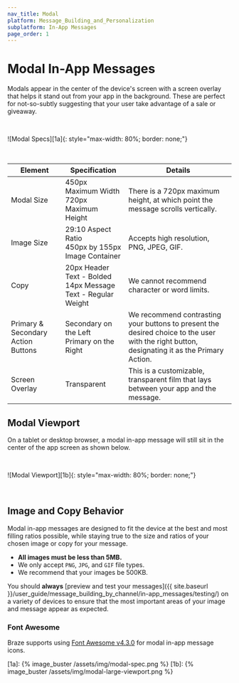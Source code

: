 ```yaml
---
nav_title: Modal
platform: Message_Building_and_Personalization
subplatform: In-App Messages
page_order: 1
---
```

# Modal In-App Messages

Modals appear in the center of the device's screen with a screen overlay that helps it stand out from your app in the background. These are perfect for not-so-subtly suggesting that your user take advantage of a sale or giveaway.

<br>

![Modal Specs][1a]{: style="max-width: 80%; border: none;"}

<br>

| Element | Specification | Details |
|---|---|---|
| Modal Size |450px Maximum Width <br> 720px Maximum Height | There is a 720px maximum height, at which point the message scrolls vertically.|
| Image Size | 29:10 Aspect Ratio <br> 450px by 155px Image Container | Accepts high resolution, PNG, JPEG, GIF. |
| Copy | 20px Header Text - Bolded <br> 14px Message Text - Regular Weight | We cannot recommend character or word limits.|
| Primary & Secondary Action Buttons | Secondary on the Left <br> Primary on the Right | We recommend contrasting your buttons to present the desired choice to the user with the right button, designating it as the Primary Action. |
| Screen Overlay | Transparent | This is a customizable, transparent film that lays between your app and the message.

## Modal Viewport

On a tablet or desktop browser, a modal in-app message will still sit in the center of the app screen as shown below.

<br>

![Modal Viewport][1b]{: style="max-width: 80%; border: none;"}

<br>

## Image and Copy Behavior

Modal in-app messages are designed to fit the device at the best and most filling ratios possible, while staying true to the size and ratios of your chosen image or copy for your message.

- __All images must be less than 5MB.__
- We only accept `PNG`, `JPG`, and `GIF` file types.
- We recommend that your images be 500KB.

You should __always__ [preview and test your messages]({{ site.baseurl }}/user_guide/message_building_by_channel/in-app_messages/testing/) on a variety of devices to ensure that the most important areas of your image and message appear as expected.

### Font Awesome

Braze supports using [Font Awesome v4.3.0](https://fontawesome.com/v4.7.0/cheatsheet/) for modal in-app message icons.

[1a]: {% image_buster /assets/img/modal-spec.png %}
[1b]: {% image_buster /assets/img/modal-large-viewport.png %}
